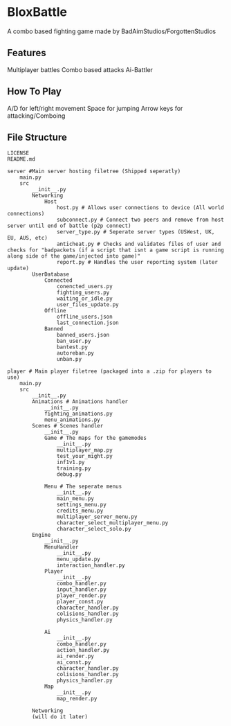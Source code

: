 # BloxBattle 
A combo based fighting game made by BadAimStudios/ForgottenStudios


## Features
Multiplayer battles
Combo based attacks
Ai-Battler

## How To Play
A/D for left/right movement
Space for jumping
Arrow keys for attacking/Comboing

## File Structure
	LICENSE
	README.md

	server #Main server hosting filetree (Shipped seperatly)
		main.py
		src
			__init__.py
			Networking
				Host
					host.py # Allows user connections to device (All world connections)
					subconnect.py # Connect two peers and remove from host server until end of battle (p2p connect)
					server_type.py # Seperate server types (USWest, UK, EU, AUS, etc)
					anticheat.py # Checks and validates files of user and checks for "badpackets (if a script that isnt a game script is running along side of the game/injected into game)"
					report.py # Handles the user reporting system (later update)
			UserDatabase
				Connected
					conencted_users.py
					fighting_users.py
					waiting_or_idle.py
					user_files_update.py
				Offline
					offline_users.json
					last_connection.json
				Banned
					banned_users.json
					ban_user.py
					bantest.py
					autoreban.py
					unban.py

 	player # Main player filetree (packaged into a .zip for players to use)
		main.py
		src
			__init__.py
			Animations # Animations handler
				__init__.py
				fighting_animations.py
				menu_animations.py
			Scenes # Scenes handler
				__init__.py
				Game # The maps for the gamemodes
					__init__.py
					multiplayer_map.py
					test_your_might.py
					inf1v1.py
					training.py
					debug.py

				Menu # The seperate menus
					__init__.py
					main_menu.py
					settings_menu.py
					credits_menu.py
					multiplayer_server_menu.py
					character_select_multiplayer_menu.py
					character_select_solo.py
			Engine
				__init__.py
				MenuHandler
					__init__.py
					menu_update.py
					interaction_handler.py
				Player
					__init__.py
					combo_handler.py
					input_handler.py
					player_render.py
					player_const.py
					character_handler.py
					colisions_handler.py
					physics_handler.py

 				Ai
					__init__.py
					combo_handler.py
					action_handler.py
					ai_render.py
					ai_const.py
					character_handler.py
					colisions_handler.py
					physics_handler.py
 				Map
					__init__.py
					map_render.py

 			Networking
			(will do it later)
 		

